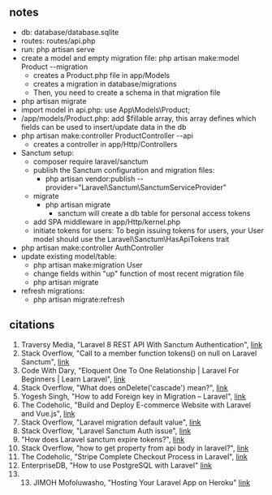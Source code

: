 ## notes 
- db: database/database.sqlite
- routes: routes/api.php
- run: php artisan serve 
- create a model and empty migration file:  php artisan make:model Product --migration
    - creates a Product.php file in app/Models
    - creates a migration in database/migrations
    - Then, you need to create a schema in that migration file 
- php artisan migrate
- import model in api.php: use App\Models\Product;
- /app/models/Product.php: add $fillable array, this array defines which fields can be used to insert/update data in the db
- php artisan make:controller ProductController --api
    - creates a controller in app/Http/Controllers 
- Sanctum setup: 
    - composer require laravel/sanctum
    - publish the Sanctum configuration and migration files:
        - php artisan vendor:publish --provider="Laravel\Sanctum\SanctumServiceProvider"
    - migrate
        - php artisan migrate
            - sanctum will create a db table for personal access tokens 
    - add SPA middleware in app/Http/kernel.php
    - initiate tokens for users: To begin issuing tokens for users, your User model should use the Laravel\Sanctum\HasApiTokens trait
-  php artisan make:controller AuthController
- update existing model/table: 
    - php artisan make:migration User
    - change fields within "up" function of most recent migration file
    - php artisan migrate
- refresh migrations: 
    - php artisan migrate:refresh


## citations 
1. Traversy Media, "Laravel 8 REST API With Sanctum Authentication", [link](https://www.youtube.com/watch?v=MT-GJQIY3EU)
2. Stack Overflow, "Call to a member function tokens() on null on Laravel Sanctum", [link](https://stackoverflow.com/questions/63351532/call-to-a-member-function-tokens-on-null-on-laravel-sanctum)
3. Code With Dary, "Eloquent One To One Relationship | Laravel For Beginners | Learn Laravel", [link](https://www.youtube.com/watch?v=sxGiIxf0Cgw)
4. Stack Overflow, "What does onDelete('cascade') mean?", [link](https://stackoverflow.com/questions/43094543/what-does-ondeletecascade-mean)
5. Yogesh Singh, "How to add Foreign key in Migration – Laravel", [link](https://makitweb.com/how-to-add-foreign-key-in-migration-laravel/)
6. The Codeholic, "Build and Deploy E-commerce Website with Laravel and Vue.js", [link](https://www.youtube.com/watch?v=jffKw_NMfnw) 
7. Stack Overflow, "Laravel migration default value", [link](https://stackoverflow.com/questions/37662955/laravel-migration-default-value) 
8. Stack Overflow, "Laravel Sanctum Auth issue", [link](https://stackoverflow.com/questions/62269976/laravel-sanctum-auth-issue)
9. "How does Laravel sanctum expire tokens?", [link](https://stackoverflow.com/questions/64117057/how-does-laravel-sanctum-expire-tokens)
10. Stack Overflow, "how to get property from api body in laravel?", [link](https://stackoverflow.com/questions/65221422/how-to-get-property-from-api-body-in-laravel)
11. The Codeholic, "Stripe Complete Checkout Process in Laravel", [link](https://www.youtube.com/watch?v=J13Xe939Bh8)
12. EnterpriseDB, "How to use PostgreSQL with Laravel" [link](https://www.enterprisedb.com/postgres-tutorials/how-use-postgresql-laravel)
13. 13. JIMOH Mofoluwasho, "Hosting Your Laravel App on Heroku" [link](https://betterprogramming.pub/hosting-your-laravel-app-on-heroku-198764167a85)